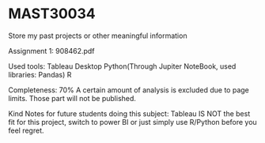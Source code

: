 # MAST30034
Store my past projects or other meaningful information

Assignment 1: 908462.pdf

Used tools: 
Tableau Desktop
Python(Through Jupiter NoteBook, used libraries: Pandas)
R

Completeness: 70%
A certain amount of analysis is excluded due to page limits. Those part will not be published.

Kind Notes for future students doing this subject:
Tableau IS NOT the best fit for this project, switch to power BI or just simply use R/Python before you feel regret.
